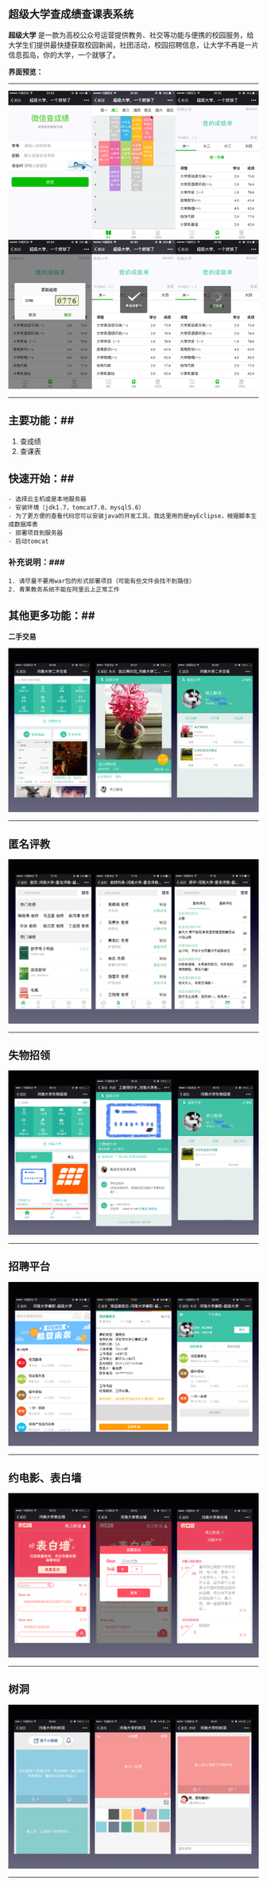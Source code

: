 ## 超级大学查成绩查课表系统 ##

**超级大学** 是一款为高校公众号运营提供教务、社交等功能与便携的校园服务，给大学生们提供最快捷获取校园新闻，社团活动，校园招聘信息，让大学不再是一片信息孤岛，你的大学，一个就够了。


**界面预览：**

----------

![](./showinfo/timetable.png)

----------
## 主要功能：##
1. 查成绩
2. 查课表

## 快速开始：##
	- 选择云主机或是本地服务器
	- 安装环境（jdk1.7，tomcat7.0，mysql5.6）
	- 为了更方便的查看代码您可以安装java的开发工具，我这里用的是myEclipse，根据脚本生成数据库表
	- 部署项目到服务器
	- 启动tomcat

### 补充说明：###
	1. 请尽量不要用war包的形式部署项目（可能有些文件会找不到路径）
	2. 青果教务系统不能在阿里云上正常工作
## 	其他更多功能：##

**二手交易**

![](./showinfo/ershou.jpg)

----------
匿名评教
----------

![](./showinfo/pingjiao.jpg)

----------

失物招领
----------

![](./showinfo/shiwuzhaoling.jpg)

----------

招聘平台
----------

![](./showinfo/jianzhi.jpg)

----------

约电影、表白墙
----------

![](./showinfo/biaobai.jpg)

----------

树洞
----------

![](./showinfo/shudong.jpg)

----------
